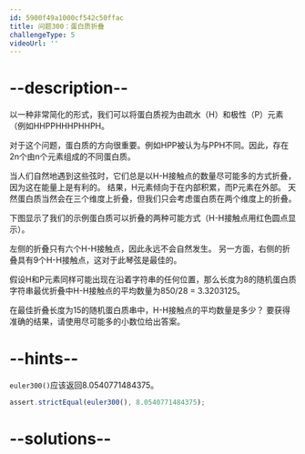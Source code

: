```yaml
---
id: 5900f49a1000cf542c50ffac
title: 问题300：蛋白质折叠
challengeType: 5
videoUrl: ''
---
```


# --description--

以一种非常简化的形式，我们可以将蛋白质视为由疏水（H）和极性（P）元素（例如HHPPHHHPHHPH。

对于这个问题，蛋白质的方向很重要。例如HPP被认为与PPH不同。因此，存在2n个由n个元素组成的不同蛋白质。

当人们自然地遇到这些弦时，它们总是以H-H接触点的数量尽可能多的方式折叠，因为这在能量上是有利的。 结果，H元素倾向于在内部积累，而P元素在外部。 天然蛋白质当然会在三个维度上折叠，但我们只会考虑蛋白质在两个维度上的折叠。

下图显示了我们的示例蛋白质可以折叠的两种可能方式（H-H接触点用红色圆点显示）。

左侧的折叠只有六个H-H接触点，因此永远不会自然发生。 另一方面，右侧的折叠具有9个H-H接触点，这对于此琴弦是最佳的。

假设H和P元素同样可能出现在沿着字符串的任何位置，那么长度为8的随机蛋白质字符串最优折叠中H-H接触点的平均数量为850/28 = 3.3203125。

在最佳折叠长度为15的随机蛋白质串中，H-H接触点的平均数量是多少？ 要获得准确的结果，请使用尽可能多的小数位给出答案。

# --hints--

`euler300()`应该返回8.0540771484375。

```js
assert.strictEqual(euler300(), 8.0540771484375);
```

# --solutions--

